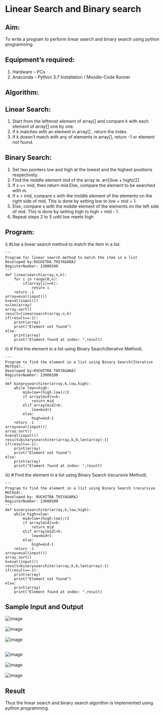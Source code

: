 # Linear Search and Binary search
## Aim:
To write a program to perform linear search and binary search using python programming.
## Equipment’s required:
1.	Hardware – PCs
2.	Anaconda – Python 3.7 Installation / Moodle-Code Runner
## Algorithm:
## Linear Search:
1.	Start from the leftmost element of array[] and compare k with each element of array[] one by one.
2.	If k matches with an element in array[] , return the index.
3.	If k doesn’t match with any of elements in array[], return -1 or element not found.
## Binary Search:
1.	Set two pointers low and high at the lowest and the highest positions respectively.
2.	Find the middle element mid of the array ie. arr[(low + high)/2]
3.	If x == mid, then return mid.Else, compare the element to be searched with m.
4.	If x > mid, compare x with the middle element of the elements on the right side of mid. This is done by setting low to low = mid + 1.
5.	Else, compare x with the middle element of the elements on the left side of mid. This is done by setting high to high = mid - 1.
6.	Repeat steps 2 to 5 until low meets high
## Program:
i)	#Use a linear search method to match the item in a list.
```
''' 
Program for linear search method to match the item in a list
Developed by:RUCHITRA THIYAGARAJ
RegisterNumber: 23000100
'''
def linearsearch(array,n,k):
    for i in range(0,n):
        if(array[i]==k):
            return i
    return -1
array=eval(input())
k=eval(input())
n=len(array)
array.sort()
result=linearsearch(array,n,k)
if(result==-1):
    print(array)
    print("Element not found")
else:
    print(array)
    print("Element found at index: ",result)
```
ii)	# Find the element in a list using Binary Search(Iterative Method).
```
''' 
Program to find the element in a list using Binary Search(Iterative Method)..
Developed by:RUCHITRA THIYAGARAJ
RegisterNumber: 23000100
'''
def binarysearchiter(array,k,low,high):
    while low<=high:
        mid=low+(high-low)//2
        if array[mid]==k:
            return mid
        elif array[mid]<k:
            low=mid+1
        else:
            high=mid-1
    return -1
array=eval(input())
array.sort()
k=eval(input())
result=binarysearchiter(array,k,0,len(array)-1)
if(result==-1):
    print(array)
    print("Element not found")
else:
    print(array)
    print("Element found at index: ",result)
```
iii)	# Find the element in a list using Binary Search (recursive Method).
```
''' 
Program to find the element in a list using Binary Search (recursive Method).
Developed by: RUCHITRA THIYAGARAJ
RegisterNumber: 23000100
'''
def binarysearchiter(array,k,low,high):
    while high>=low:
        mid=low+(high-low)//2
        if array[mid]==k:
            return mid
        elif array[mid]<k:
            low=mid+1
        else:
            high=mid-1
    return -1
array=eval(input())
array.sort()
k=eval(input())
result=binarysearchiter(array,k,0,len(array)-1)
if(result==-1):
    print(array)
    print("Element not found")
else:
    print(array)
    print("Element found at index: ",result)
```
## Sample Input and Output
![image](https://github.com/RuchitraThiyagaraj/Search-Algorithm/assets/154776996/409e768d-877e-40b0-9634-989df781b7c4)
</BR>
</BR>
![image](https://github.com/RuchitraThiyagaraj/Search-Algorithm/assets/154776996/a0324745-95d7-4ac6-a311-73d782e9d64b)
</br>
</br>
![image](https://github.com/RuchitraThiyagaraj/Search-Algorithm/assets/154776996/47f1b2c0-4fbc-42c8-8f4f-dec2e9cff827)
</br>
</br>

![image](https://github.com/RuchitraThiyagaraj/Search-Algorithm/assets/154776996/882f2910-bbba-4ef7-a47a-de05c55ce493)
</br>
</br>
![image](https://github.com/RuchitraThiyagaraj/Search-Algorithm/assets/154776996/6c0f2be8-4081-47bb-ba9d-cd32b5917705)
</br>
</br>
![image](https://github.com/RuchitraThiyagaraj/Search-Algorithm/assets/154776996/c816a884-f2e5-41be-8c1a-3440ccfb5441)


## Result
Thus the linear search and binary search algorithm is implemented using python programming.
